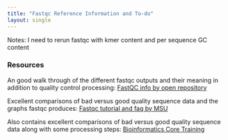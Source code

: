 ```yaml
---
title: "Fastqc Reference Information and To-do"
layout: single
---
```


Notes: I need to rerun fastqc with kmer content and per sequence GC content

### Resources 
An good walk through of the different fastqc outputs and their meaning in addition to quality control processing: [FastQC info by open repository](https://openrepository.aut.ac.nz/bitstream/handle/10292/5170/FASTQC%20analysis%20guide.pdf?sequence=5&isAllowed=y)


Excellent comparisons of bad versus good quality sequence data and the graphs fastqc produces: [Fastqc tutorial and faq by MSU](https://rtsf.natsci.msu.edu/genomics/tech-notes/fastqc-tutorial-and-faq/)


Also contains excellent comparisons of bad versus good quality sequence data along with some processing steps: [Bioinformatics Core Training](https://bioinformatics-core-shared-training.github.io/cruk-autumn-school-2017/Introduction/SS_DB/Materials/Lectures/Lecture2_qualityControl_artefactRemoval_DB.pdf)
